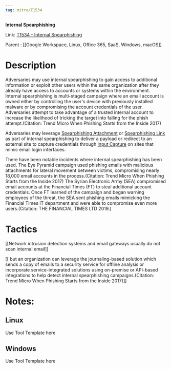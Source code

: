 ```yaml
---
tag: mitre/T1534
---
```


**Internal Spearphishing**

Link: [T1534 - Internal Spearphishing](https://attack.mitre.org/techniques/T1534)

Parent : [[Google Workspace, Linux, Office 365, SaaS, Windows, macOS]]


# Description

Adversaries may use internal spearphishing to gain access to additional information or exploit other users within the same organization after they already have access to accounts or systems within the environment. Internal spearphishing is multi-staged campaign where an email account is owned either by controlling the user's device with previously installed malware or by compromising the account credentials of the user. Adversaries attempt to take advantage of a trusted internal account to increase the likelihood of tricking the target into falling for the phish attempt.(Citation: Trend Micro When Phishing Starts from the Inside 2017)

Adversaries may leverage [Spearphishing Attachment](https://attack.mitre.org/techniques/T1566/001) or [Spearphishing Link](https://attack.mitre.org/techniques/T1566/002) as part of internal spearphishing to deliver a payload or redirect to an external site to capture credentials through [Input Capture](https://attack.mitre.org/techniques/T1056) on sites that mimic email login interfaces.

There have been notable incidents where internal spearphishing has been used. The Eye Pyramid campaign used phishing emails with malicious attachments for lateral movement between victims, compromising nearly 18,000 email accounts in the process.(Citation: Trend Micro When Phishing Starts from the Inside 2017) The Syrian Electronic Army (SEA) compromised email accounts at the Financial Times (FT) to steal additional account credentials. Once FT learned of the campaign and began warning employees of the threat, the SEA sent phishing emails mimicking the Financial Times IT department and were able to compromise even more users.(Citation: THE FINANCIAL TIMES LTD 2019.)

# Tactics


[[Network intrusion detection systems and email gateways usually do not scan internal email]]

[[ but an organization can leverage the journaling-based solution which sends a copy of emails to a security service for offline analysis or incorporate service-integrated solutions using on-premise or API-based integrations to help detect internal spearphishing campaigns.(Citation: Trend Micro When Phishing Starts from the Inside 2017)]]


# Notes:

## Linux

Use Tool Template here

## Windows

Use Tool Template here